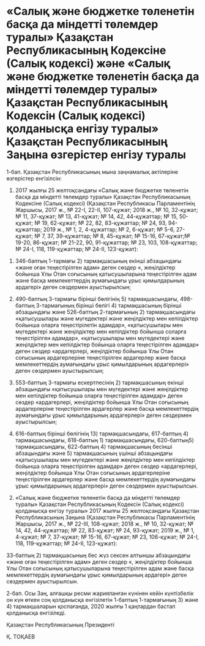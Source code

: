 # «Салық және бюджетке төленетін басқа да міндетті төлемдер туралы» Қазақстан Республикасының Кодексіне (Салық кодексі) және «Салық және бюджетке төленетін басқа да міндетті төлемдер туралы» Қазақстан Республикасының Кодексін (Салық кодексі) қолданысқа енгізу туралы» Қазақстан Республикасының Заңына өзгерістер енгізу туралы

1-бап. Қазақстан Республикасының мына заңнамалық актілеріне өзгерістер енгізілсін: 

1. 2017 жылғы 25 желтоқсандағы «Салық және бюджетке төленетін басқа да міндетті төлемдер туралы» Қазақстан Республикасының Кодексіне (Салық кодексі) (Қазақстан Республикасы Парламентінің Жаршысы, 2017 ж., № 22-І, 22-ІІ, 107-құжат; 2018 ж., № 10, 32-құжат; № 11, 37-құжат; № 13, 41-құжат; № 14, 42, 44-құжаттар; № 15, 50-құжат; № 19, 62-құжат; № 22, 82, 83-құжаттар; № 24, 93, 94-құжаттар; 2019 ж., № 1, 2, 4-құжаттар; № 2, 6-құжат; № 5-6, 27-құжат; № 7, 37, 39-құжаттар; № 8, 45-құжат; № 15-16, 67-құжат;№ 19-20, 86-құжат; № 21-22, 90, 91-құжаттар; № 23, 103, 108-құжаттар; № 24-I, 118, 119-құжаттар; № 24-II, 123-құжат):

1) 346-баптың 1-тармағы 2) тармақшасының екінші абзацындағы «және оған теңестірілген адам» деген сөздер «, жеңілдіктер бойынша Ұлы Отан соғысының қатысушыларына теңестірілген адам және басқа мемлекеттердің аумағындағы ұрыс қимылдарының ардагері» деген сөздермен ауыстырылсын;

2) 490-баптың 3-тармағы бірінші бөлігінің 5) тармақшасындағы, 498-баптың 3-тармағының бірінші бөлігі 4) тармақшасының бірінші абзацындағы және 526-баптың 2-тармағының 2) тармақшасындағы «қатысушылары және мүгедектері және жеңілдіктер мен кепілдіктер бойынша оларға теңестiрiлетiн адамдар», «қатысушылары мен мүгедектері және жеңілдіктер мен кепілдіктер бойынша соларға теңестiрiлген адамдар», «қатысушылары мен мүгедектері және жеңілдіктер мен кепілдіктер бойынша оларға теңестірілген адамдар» деген сөздер «ардагерлері, жеңілдіктер бойынша Ұлы Отан соғысының ардагерлеріне теңестірілген ардагерлер және басқа мемлекеттердің аумағындағы ұрыс қимылдарының ардагерлері» деген сөздермен ауыстырылсын;

3) 553-баптың 3-тармағы ескертпесінің 2) тармақшасының екінші абзацындағы «қатысушылары мен мүгедектері және жеңілдіктер мен кепілдіктер бойынша оларға теңестiрiлген адамдар» деген сөздер «ардагерлері, жеңілдіктер бойынша Ұлы Отан соғысының ардагерлеріне теңестірілген ардагерлер және басқа мемлекеттердің аумағындағы ұрыс қимылдарының ардагерлері» деген сөздермен ауыстырылсын;

4) 616-баптың бірінші бөлігінің 13) тармақшасындағы, 617-баптың 4) тармақшасындағы, 618-баптың 1) тармақшасындағы, 620-баптың5) тармақшасындағы, 622-баптың 4) тармақшасының бесінші абзацындағы және 5) тармақшасының үшінші абзацындағы «қатысушылары мен мүгедектері және жеңілдіктер мен кепілдіктер бойынша оларға теңестiрiлген адамдар» деген сөздер «ардагерлері, жеңілдіктер бойынша Ұлы Отан соғысының ардагерлеріне теңестірілген ардагерлер және басқа мемлекеттердің аумағындағы ұрыс қимылдарының ардагерлері» деген сөздермен ауыстырылсын.

2. «Салық және бюджетке төленетін басқа да міндетті төлемдер туралы» Қазақстан Республикасының Кодексін (Салық кодексі) қолданысқа енгізу туралы» 2017 жылғы 25 желтоқсандағы Қазақстан Республикасының Заңына (Қазақстан Республикасы Парламентінің Жаршысы, 2017 ж., № 22-ІІІ, 108-құжат; 2018 ж., № 10, 32-құжат; № 14, 42, 44-құжаттар; № 22, 83-құжат; № 24, 93-құжат; 2019 ж., № 1, 4-құжат; № 7, 37-құжат; № 15-16, 67-құжат; № 23, 106-құжат; № 24-I, 118, 119-құжаттар; № 24-II, 123-құжат):

33-баптың 2) тармақшасының бес жүз сексен алтыншы абзацындағы «және оған теңестірілген адам» деген сөздер «, жеңілдіктер бойынша Ұлы Отан соғысының қатысушыларына теңестірілген адам және басқа мемлекеттердің аумағындағы ұрыс қимылдарының ардагері» деген сөздермен ауыстырылсын.

2-бап. Осы Заң, алғашқы ресми жарияланған күнінен кейін күнтізбелік он күн өткен соң қолданысқа енгізілетін 1-баптың 1-тармағының 3) және 4) тармақшаларын қоспағанда, 2020 жылғы 1 қаңтардан бастап қолданысқа енгізіледі.

Қазақстан Республикасының Президенті

Қ. ТОҚАЕВ

